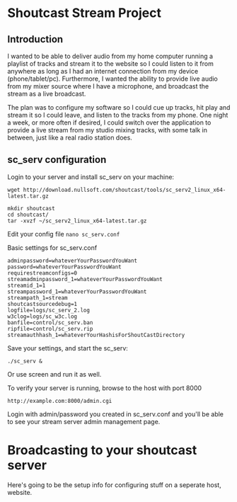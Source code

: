 # Shoutcast Stream Project

## Introduction
I wanted to be able to deliver audio from my home computer running a playlist of tracks and stream it to the website so I could listen to it
from anywhere as long as I had an internet connection from my device (phone/tablet/pc). Furthermore, I wanted the ability to provide live audio
from my mixer source where I have a microphone, and broadcast the stream as a live broadcast.

The plan was to configure my software so I could cue up tracks, hit play and stream it so I could leave, and listen to the tracks from my phone.
One night a week, or more often if desired, I could switch over the application to provide a live stream from my studio mixing tracks, with some
talk in between, just like a real radio station does.



## sc_serv configuration


Login to your server and install sc_serv on your machine:

```
wget http://download.nullsoft.com/shoutcast/tools/sc_serv2_linux_x64-latest.tar.gz

mkdir shoutcast
cd shoutcast/
tar -xvzf ~/sc_serv2_linux_x64-latest.tar.gz
```

Edit your config file
`nano sc_serv.conf`

Basic settings for sc_serv.conf

```
adminpassword=whateverYourPasswordYouWant
password=whateverYourPasswordYouWant
requirestreamconfigs=0
streamadminpassword_1=whateverYourPasswordYouWant
streamid_1=1
streampassword_1=whateverYourPasswordYouWant
streampath_1=stream
shoutcastsourcedebug=1
logfile=logs/sc_serv_2.log
w3clog=logs/sc_w3c.log
banfile=control/sc_serv.ban
ripfile=control/sc_serv.rip
streamauthhash_1=whateverYourHashisForShoutCastDirectory

```
Save your settings, and start the sc_serv:
```
./sc_serv &
```
Or use screen and run it as well.

To verify your server is running, browse to the host with port 8000
```
http://example.com:8000/admin.cgi
```
Login with admin/password you created in sc_serv.conf and you'll be able to see your stream server admin management page.

# Broadcasting to your shoutcast server

Here's going to be the setup info for configuring stuff on a seperate host, website.

